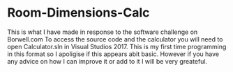 # Room-Dimensions-Calc
This is what I have made in response to the software challenge on Borwell.com
To access the source code and the calculator you will need to open Calculator.sln in Visual Studios 2017.
This is my first time programming in this format so I apoligise if this appears abit basic. However if you have any advice on how I can improve it or add to it I will be very greateful.
